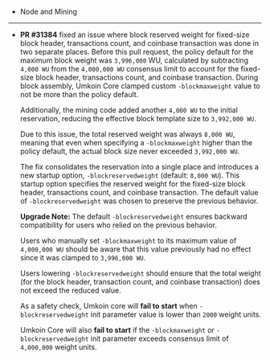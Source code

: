 - Node and Mining

---

- **PR #31384** fixed an issue where block reserved weight for fixed-size block header, transactions count,
  and coinbase transaction was done in two separate places.
  Before this pull request, the policy default for the maximum block weight was `3,996,000` WU, calculated by
  subtracting `4,000 WU` from the `4,000,000 WU` consensus limit to account for the fixed-size block header,
  transactions count, and coinbase transaction. During block assembly, Umkoin Core clamped custom `-blockmaxweight`
  value to not be more than the policy default.

  Additionally, the mining code added another `4,000 WU` to the initial reservation, reducing the effective block template
  size to `3,992,000 WU`.

  Due to this issue, the total reserved weight was always `8,000 WU`, meaning that even when specifying a `-blockmaxweight`
  higher than the policy default, the actual block size never exceeded `3,992,000 WU`.

  The fix consolidates the reservation into a single place and introduces a new startup option,
  `-blockreservedweight` (default: `8,000 WU`). This startup option specifies the reserved weight for
  the fixed-size block header, transactions count, and coinbase transaction.
  The default value of `-blockreservedweight` was chosen to preserve the previous behavior.

  **Upgrade Note:** The default `-blockreservedweight` ensures backward compatibility for users who relied on the previous behavior.

  Users who manually set `-blockmaxweight` to its maximum value of `4,000,000 WU` should be aware that this
  value previously had no effect since it was clamped to `3,996,000 WU`.

  Users lowering `-blockreservedweight` should ensure that the total weight (for the block header, transaction count, and coinbase transaction)
   does not exceed the reduced value.

  As a safety check, Umkoin core will **fail to start** when `-blockreservedweight` init parameter value is lower than `2000` weight units.

  Umkoin Core will also **fail to start** if the `-blockmaxweight` or `-blockreservedweight` init parameter exceeds
  consensus limit of `4,000,000` weight units.
